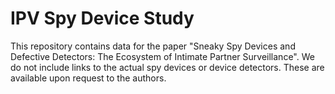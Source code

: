 # IPV Spy Device Study

This repository contains data for the paper "Sneaky Spy Devices and Defective Detectors:
The Ecosystem of Intimate Partner Surveillance". We do not include links to the actual spy devices or device detectors. These are available upon request to the authors.
